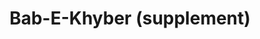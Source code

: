 ---
pid: mp203b
title: Bab-E-Khyber (supplement)
location_transcription: Mifflin Squar Park 6th and Ritner 19148
coordinates: "[-75.171143274044, 39.915529646366]"
zipcode: '19148'
gen_neighborhood: South Philadelphia
neighborhood: Whitman,Pennsport,South Philadelphia
outside_phl: 
age: '18'
age_range: 13-19
instagram: 
image_file_name: mp_203b.jpg
proposal_transcription: 
topic: 
topic_summary: 
type: 
keywords_other: supplementary, MP203
credit: Sana Khan
image_labels: 
twitter: 
facebook: 
permalink: "/monuments/mp203b/"
layout: item-page
---